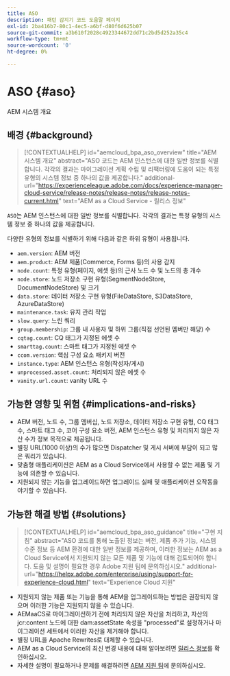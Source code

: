 ```yaml
---
title: ASO
description: 패턴 감지기 코드 도움말 페이지
exl-id: 2ba416b7-80c1-4ec5-a6bf-d80f6d625b07
source-git-commit: a3b610f2028c4923344672dd71c2bd5d252a35c4
workflow-type: tm+mt
source-wordcount: '0'
ht-degree: 0%

---
```


# ASO {#aso}

AEM 시스템 개요

## 배경 {#background}

>[!CONTEXTUALHELP]
>id="aemcloud_bpa_aso_overview"
>title="AEM 시스템 개요"
>abstract="ASO 코드는 AEM 인스턴스에 대한 일반 정보를 식별합니다. 각각의 결과는 마이그레이션 계획 수립 및 리팩터링에 도움이 되는 특정 유형의 시스템 정보 중 하나의 값을 제공합니다."
>additional-url="https://experienceleague.adobe.com/docs/experience-manager-cloud-service/release-notes/release-notes/release-notes-current.html" text="AEM as a Cloud Service - 릴리스 정보"

`ASO`는 AEM 인스턴스에 대한 일반 정보를 식별합니다. 각각의 결과는 특정 유형의 시스템 정보 중 하나의 값을 제공합니다.

다양한 유형의 정보를 식별하기 위해 다음과 같은 하위 유형이 사용됩니다.

* `aem.version`: AEM 버전
* `aem.product`: AEM 제품(Commerce, Forms 등)의 사용 감지
* `node.count`: 특정 유형(페이지, 에셋 등)의 근사 노드 수 및 노드의 총 개수
* `node.store`: 노드 저장소 구현 유형(SegmentNodeStore, DocumentNodeStore) 및 크기
* `data.store`: 데이터 저장소 구현 유형(FileDataStore, S3DataStore, AzureDataStore)
* `maintenance.task`: 유지 관리 작업
* `slow.query`: 느린 쿼리
* `group.membership`: 그룹 내 사용자 및 하위 그룹(직접 선언된 멤버만 해당) 수
* `cqtag.count`: CQ 태그가 지정된 에셋 수
* `smarttag.count`: 스마트 태그가 지정된 에셋 수
* `ccom.version`: 핵심 구성 요소 패키지 버전
* `instance.type`: AEM 인스턴스 유형(작성자/게시)
* `unprocessed.asset.count`: 처리되지 않은 에셋 수
* `vanity.url.count`: vanity URL 수

## 가능한 영향 및 위험 {#implications-and-risks}

* AEM 버전, 노드 수, 그룹 멤버십, 노드 저장소, 데이터 저장소 구현 유형, CQ 태그 수, 스마트 태그 수, 코어 구성 요소 버전, AEM 인스턴스 유형 및 처리되지 않은 자산 수가 정보 목적으로 제공됩니다.
* 별칭 URL(1000 이상)의 수가 많으면 Dispatcher 및 게시 서버에 부담이 되고 많은 쿼리가 있습니다.
* 맞춤형 애플리케이션은 AEM as a Cloud Service에서 사용할 수 없는 제품 및 기능에 의존할 수 있습니다.
* 지원되지 않는 기능을 업그레이드하면 업그레이드 실패 및 애플리케이션 오작동을 야기할 수 있습니다.

## 가능한 해결 방법 {#solutions}

>[!CONTEXTUALHELP]
>id="aemcloud_bpa_aso_guidance"
>title="구현 지침"
>abstract="ASO 코드를 통해 노출된 정보는 버전, 제품 추가 기능, 시스템 수준 정보 등 AEM 환경에 대한 일반 정보를 제공하며, 이러한 정보는 AEM as a Cloud Service에서 지원되지 않는 모든 제품 및 기능에 대해 검토되어야 합니다. 도움 및 설명이 필요한 경우 Adobe 지원 팀에 문의하십시오."
>additional-url="https://helpx.adobe.com/enterprise/using/support-for-experience-cloud.html" text="Experience Cloud 지원"

* 지원되지 않는 제품 또는 기능을 통해 AEM을 업그레이드하는 방법은 권장되지 않으며 이러한 기능은 지원되지 않을 수 있습니다.
* AEMaaCS로 마이그레이션하기 전에 처리되지 않은 자산을 처리하고, 자산의 jcr:content 노드에 대한 dam:assetState 속성을 &quot;processed&quot;로 설정하거나 마이그레이션 세트에서 이러한 자산을 제거해야 합니다.
* 별칭 URL을 Apache Rewrites로 대체할 수 있습니다.
* AEM as a Cloud Service의 최신 변경 내용에 대해 알아보려면 [릴리스 정보](https://experienceleague.adobe.com/docs/experience-manager-cloud-service/release-notes/release-notes/release-notes-current.html)를 확인하십시오.
* 자세한 설명이 필요하거나 문제를 해결하려면 [AEM 지원 팀](https://helpx.adobe.com/kr/enterprise/using/support-for-experience-cloud.html)에 문의하십시오.
